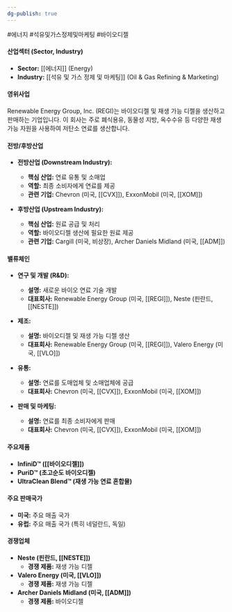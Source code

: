 ```yaml
---
dg-publish: true
---
```

#에너지 #석유및가스정제및마케팅 #바이오디젤


#### 산업섹터 (Sector, Industry)

- **Sector:** [[에너지]] (Energy)
- **Industry:** [[석유 및 가스 정제 및 마케팅]] (Oil & Gas Refining & Marketing)

#### 영위사업

Renewable Energy Group, Inc. (REGI)는 바이오디젤 및 재생 가능 디젤을 생산하고 판매하는 기업입니다. 이 회사는 주로 폐식용유, 동물성 지방, 옥수수유 등 다양한 재생 가능 자원을 사용하여 저탄소 연료를 생산합니다.

#### 전방/후방산업

- **전방산업 (Downstream Industry):**
    - **핵심 산업:** 연료 유통 및 소매업
    - **역할:** 최종 소비자에게 연료를 제공
    - **관련 기업:** Chevron (미국, [[CVX]]), ExxonMobil (미국, [[XOM]])
      
- **후방산업 (Upstream Industry):**
    - **핵심 산업:** 원료 공급 및 처리
    - **역할:** 바이오디젤 생산에 필요한 원료 제공
    - **관련 기업:** Cargill (미국, 비상장), Archer Daniels Midland (미국, [[ADM]])

#### 밸류체인

- **연구 및 개발 (R&D):**
    - **설명:** 새로운 바이오 연료 기술 개발
    - **대표회사:** Renewable Energy Group (미국, [[REGI]]), Neste (핀란드, [[NESTE]])
      
- **제조:**
    - **설명:** 바이오디젤 및 재생 가능 디젤 생산
    - **대표회사:** Renewable Energy Group (미국, [[REGI]]), Valero Energy (미국, [[VLO]])
      
- **유통:**
    - **설명:** 연료를 도매업체 및 소매업체에 공급
    - **대표회사:** Chevron (미국, [[CVX]]), ExxonMobil (미국, [[XOM]])
      
- **판매 및 마케팅:**
    - **설명:** 연료를 최종 소비자에게 판매
    - **대표회사:** Chevron (미국, [[CVX]]), ExxonMobil (미국, [[XOM]])

#### 주요제품

- **InfiniD™ ([[바이오디젤]])**
- **PuriD™ (초고순도 바이오디젤)**
- **UltraClean Blend™ (재생 가능 연료 혼합물)**

#### 주요 판매국가

- **미국:** 주요 매출 국가
- **유럽:** 주요 매출 국가 (특히 네덜란드, 독일)

#### 경쟁업체

- **Neste (핀란드, [[NESTE]])**
    - **경쟁 제품:** 재생 가능 디젤
- **Valero Energy (미국, [[VLO]])**
    - **경쟁 제품:** 재생 가능 디젤
- **Archer Daniels Midland (미국, [[ADM]])**
    - **경쟁 제품:** 바이오디젤